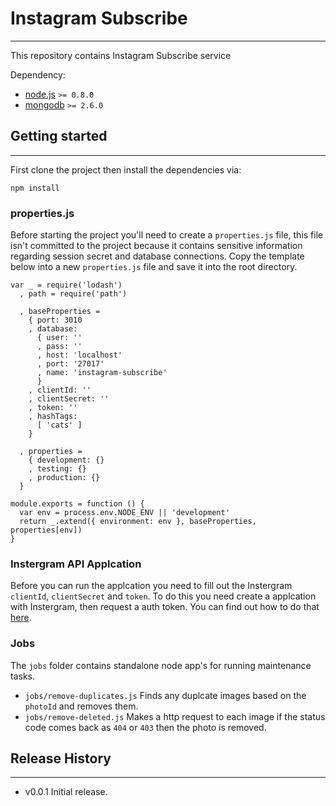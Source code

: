 # Instagram Subscribe
---

This repository contains Instagram Subscribe service

Dependency:
  - [node.js](http://nodejs.org) `>= 0.8.0`
  - [mongodb](http://www.mongodb.org/) `>= 2.6.0`

## Getting started
---

First clone the project then install the dependencies via:

`npm install`

### properties.js

Before starting the project you'll need to create a `properties.js` file, this file isn't committed to the project because it contains sensitive information regarding session secret and database connections. Copy the template below into a new `properties.js` file and save it into the root directory.

```
var _ = require('lodash')
  , path = require('path')

  , baseProperties =
    { port: 3010
    , database:
      { user: ''
      , pass: ''
      , host: 'localhost'
      , port: '27017'
      , name: 'instagram-subscribe'
      }
    , clientId: ''
    , clientSecret: ''
    , token: ''
    , hashTags:
      [ 'cats' ]
    }

  , properties =
    { development: {}
    , testing: {}
    , production: {}
  }

module.exports = function () {
  var env = process.env.NODE_ENV || 'development'
  return _.extend({ environment: env }, baseProperties, properties[env])
}
```

### Instergram API Applcation

Before you can run the applcation you need to fill out the Instergram `clientId`, `clientSecret` and `token`. To do this you need create a applcation with Instergram, then request a auth token. You can find out how to do that [here](http://dmolsen.com/2013/04/05/generating-access-tokens-for-instagram/).

### Jobs

The `jobs` folder contains standalone node app's for running maintenance tasks.

* `jobs/remove-duplicates.js` Finds any duplcate images based on the `photoId` and removes them.
* `jobs/remove-deleted.js` Makes a http request to each image if the status code comes back as `404` or `403` then the photo is removed.

## Release History
---

* v0.0.1 Initial release.
